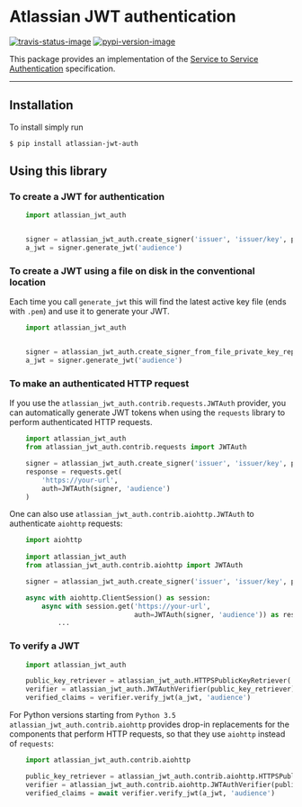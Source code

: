 # Atlassian JWT authentication

[![travis-status-image]][travis]
[![pypi-version-image]][pypi]

This package provides an implementation of the [Service to Service Authentication](http://s2sauth.bitbucket.org/spec/) specification.

----

## Installation
To install simply run
```
$ pip install atlassian-jwt-auth
```

## Using this library

### To create a JWT for authentication

```python
    import atlassian_jwt_auth


    signer = atlassian_jwt_auth.create_signer('issuer', 'issuer/key', private_key_pem)
    a_jwt = signer.generate_jwt('audience')
```


### To create a JWT using a file on disk in the conventional location

Each time you call `generate_jwt` this will find the latest active key file (ends with `.pem`) and use it to generate your JWT.

```python
    import atlassian_jwt_auth


    signer = atlassian_jwt_auth.create_signer_from_file_private_key_repository('issuer', '/opt/jwtprivatekeys')
    a_jwt = signer.generate_jwt('audience')
```

### To make an authenticated HTTP request

If you use the `atlassian_jwt_auth.contrib.requests.JWTAuth` provider, you
can automatically generate JWT tokens when using the `requests` library to
perform authenticated HTTP requests.

```python
    import atlassian_jwt_auth
    from atlassian_jwt_auth.contrib.requests import JWTAuth

    signer = atlassian_jwt_auth.create_signer('issuer', 'issuer/key', private_key_pem)
    response = requests.get(
        'https://your-url',
        auth=JWTAuth(signer, 'audience')
    )
```
One can also use `atlassian_jwt_auth.contrib.aiohttp.JWTAuth`
to authenticate `aiohttp` requests:

```python
    import aiohttp
    
    import atlassian_jwt_auth
    from atlassian_jwt_auth.contrib.aiohttp import JWTAuth

    signer = atlassian_jwt_auth.create_signer('issuer', 'issuer/key', private_key_pem)

    async with aiohttp.ClientSession() as session:
        async with session.get('https://your-url',
                               auth=JWTAuth(signer, 'audience')) as resp:
            ...
```


### To verify a JWT
```python
    import atlassian_jwt_auth

    public_key_retriever = atlassian_jwt_auth.HTTPSPublicKeyRetriever('https://example.com')
    verifier = atlassian_jwt_auth.JWTAuthVerifier(public_key_retriever)
    verified_claims = verifier.verify_jwt(a_jwt, 'audience')
```

For Python versions starting from `Python 3.5` `atlassian_jwt_auth.contrib.aiohttp`
provides drop-in replacements for the components that
perform HTTP requests, so that they use `aiohttp` instead of `requests`: 

```python
    import atlassian_jwt_auth.contrib.aiohttp

    public_key_retriever = atlassian_jwt_auth.contrib.aiohttp.HTTPSPublicKeyRetriever('https://example.com')
    verifier = atlassian_jwt_auth.contrib.aiohttp.JWTAuthVerifier(public_key_retriever)
    verified_claims = await verifier.verify_jwt(a_jwt, 'audience')
```

[travis-status-image]: https://secure.travis-ci.org/atlassian/asap-authentication-python.svg?branch=master
[travis]: http://travis-ci.org/atlassian/asap-authentication-python?branch=master

[pypi-version-image]: https://img.shields.io/pypi/v/atlassian-jwt-auth.svg
[pypi]: https://pypi.python.org/pypi/atlassian-jwt-auth

